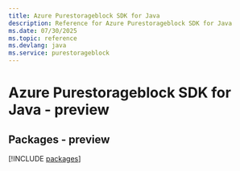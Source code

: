 ```yaml
---
title: Azure Purestorageblock SDK for Java
description: Reference for Azure Purestorageblock SDK for Java
ms.date: 07/30/2025
ms.topic: reference
ms.devlang: java
ms.service: purestorageblock
---
```

# Azure Purestorageblock SDK for Java - preview
## Packages - preview
[!INCLUDE [packages](purestorageblock-index.md)]